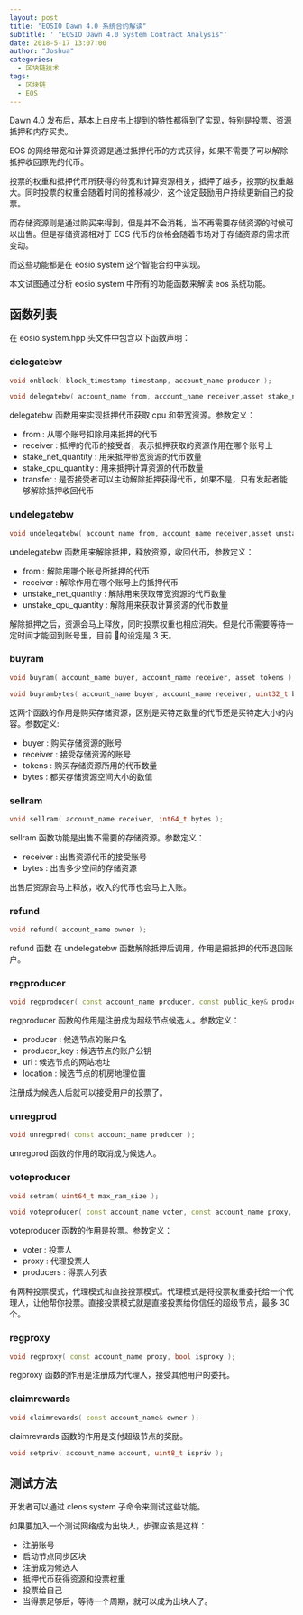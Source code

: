 ```yaml
---
layout: post
title: "EOSIO Dawn 4.0 系统合约解读"
subtitle: ' "EOSIO Dawn 4.0 System Contract Analysis"'
date: 2018-5-17 13:07:00
author: "Joshua"
categories:
  - 区块链技术
tags:
  - 区块链
  - EOS
---
```


Dawn 4.0 发布后，基本上白皮书上提到的特性都得到了实现，特别是投票、资源抵押和内存买卖。

EOS 的网络带宽和计算资源是通过抵押代币的方式获得，如果不需要了可以解除抵押收回原先的代币。

投票的权重和抵押代币所获得的带宽和计算资源相关，抵押了越多，投票的权重越大。同时投票的权重会随着时间的推移减少，这个设定鼓励用户持续更新自己的投票。

而存储资源则是通过购买来得到，但是并不会消耗，当不再需要存储资源的时候可以出售。但是存储资源相对于 EOS 代币的价格会随着市场对于存储资源的需求而变动。

而这些功能都是在 eosio.system 这个智能合约中实现。

本文试图通过分析 eosio.system 中所有的功能函数来解读 eos 系统功能。

<!-- more -->

## 函数列表

在 eosio.system.hpp 头文件中包含以下函数声明：

### delegatebw

```cpp
void onblock( block_timestamp timestamp, account_name producer );

void delegatebw( account_name from, account_name receiver,asset stake_net_quantity, asset stake_cpu_quantity, bool transfer );

```

delegatebw 函数用来实现抵押代币获取 cpu 和带宽资源。参数定义：

- from : 从哪个账号扣除用来抵押的代币
- receiver : 抵押的代币的接受者，表示抵押获取的资源作用在哪个账号上
- stake_net_quantity : 用来抵押带宽资源的代币数量
- stake_cpu_quantity : 用来抵押计算资源的代币数量
- transfer : 是否接受者可以主动解除抵押获得代币，如果不是，只有发起者能够解除抵押收回代币

### undelegatebw

```cpp
void undelegatebw( account_name from, account_name receiver,asset unstake_net_quantity, asset unstake_cpu_quantity );
```

undelegatebw 函数用来解除抵押，释放资源，收回代币，参数定义：

- from : 解除用哪个账号所抵押的代币
- receiver : 解除作用在哪个账号上的抵押代币
- unstake_net_quantity : 解除用来获取带宽资源的代币数量
- unstake_cpu_quantity : 解除用来获取计算资源的代币数量

解除抵押之后，资源会马上释放，同时投票权重也相应消失。但是代币需要等待一定时间才能回到账号里，目前  的设定是 3 天。

### buyram

```cpp
void buyram( account_name buyer, account_name receiver, asset tokens );

void buyrambytes( account_name buyer, account_name receiver, uint32_t bytes );
```

这两个函数的作用是购买存储资源，区别是买特定数量的代币还是买特定大小的内容。参数定义:

- buyer : 购买存储资源的账号
- receiver : 接受存储资源的账号
- tokens : 购买存储资源所用的代币数量
- bytes : 都买存储资源空间大小的数值

### sellram

```cpp
void sellram( account_name receiver, int64_t bytes );
```

sellram 函数功能是出售不需要的存储资源。参数定义：

- receiver : 出售资源代币的接受账号
- bytes : 出售多少空间的存储资源

出售后资源会马上释放，收入的代币也会马上入账。

### refund

```cpp
void refund( account_name owner );
```

refund 函数 在 undelegatebw 函数解除抵押后调用，作用是把抵押的代币退回账户。

### regproducer

```cpp
void regproducer( const account_name producer, const public_key& producer_key, const std::string& url, uint16_t location );
```

regproducer 函数的作用是注册成为超级节点候选人。参数定义：

- producer : 候选节点的账户名
- producer_key : 候选节点的账户公钥
- url : 候选节点的网站地址
- location : 候选节点的机房地理位置

注册成为候选人后就可以接受用户的投票了。

### unregprod

```cpp
void unregprod( const account_name producer );
```

unregprod 函数的作用的取消成为候选人。

### voteproducer

```cpp
void setram( uint64_t max_ram_size );

void voteproducer( const account_name voter, const account_name proxy, const std::vector<account_name>& producers );
```

voteproducer 函数的作用是投票。参数定义：

- voter : 投票人
- proxy : 代理投票人
- producers : 得票人列表

有两种投票模式，代理模式和直接投票模式。代理模式是将投票权重委托给一个代理人，让他帮你投票。直接投票模式就是直接投票给你信任的超级节点，最多 30 个。

### regproxy

```cpp
void regproxy( const account_name proxy, bool isproxy );
```

regproxy 函数的作用是注册成为代理人，接受其他用户的委托。

### claimrewards

```cpp
void claimrewards( const account_name& owner );
```

claimrewards 函数的作用是支付超级节点的奖励。

```cpp
void setpriv( account_name account, uint8_t ispriv );
```

## 测试方法

开发者可以通过 cleos system 子命令来测试这些功能。

如果要加入一个测试网络成为出块人，步骤应该是这样：

- 注册账号
- 启动节点同步区块
- 注册成为候选人
- 抵押代币获得资源和投票权重
- 投票给自己
- 当得票足够后，等待一个周期，就可以成为出块人了。

